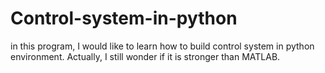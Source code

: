 # Control-system-in-python
in this program, I would like to learn how to build control system in python environment.
Actually, I still wonder if it is stronger than MATLAB.
